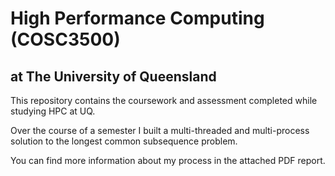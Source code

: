 # High Performance Computing (COSC3500) 
## at The University of Queensland

This repository contains the coursework and assessment completed while studying HPC at UQ.

Over the course of a semester I built a multi-threaded and multi-process solution to the longest common subsequence problem.

You can find more information about my process in the attached PDF report. 

